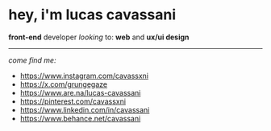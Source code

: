 # hey, i'm lucas cavassani

**front-end** developer *looking* to: **web** and **ux/ui design**

---

*come find me:*

- https://www.instagram.com/cavassxni
- https://x.com/grungegaze
- https://www.are.na/lucas-cavassani
- https://pinterest.com/cavassxni
- https://www.linkedin.com/in/cavassani
- https://www.behance.net/cavassani

